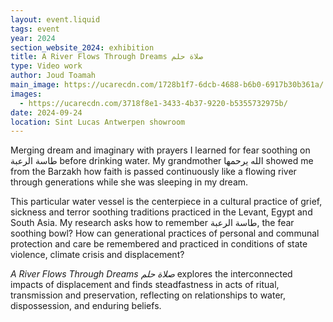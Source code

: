 ```yaml
---
layout: event.liquid
tags: event
year: 2024
section_website_2024: exhibition
title: A River Flows Through Dreams صلاة حلم
type: Video work
author: Joud Toamah
main_image: https://ucarecdn.com/1728b1f7-6dcb-4688-b6b0-6917b30b361a/
images:
  - https://ucarecdn.com/3718f8e1-3433-4b37-9220-b5355732975b/
date: 2024-09-24
location: Sint Lucas Antwerpen showroom
---
```

Merging dream and imaginary with prayers I learned for fear soothing on طاسة الرعبة before drinking water. My grandmother الله يرحمها showed me from the Barzakh how faith is passed continuously like a flowing river through generations while she was sleeping in my dream.

This particular water vessel is the centerpiece in a cultural practice of grief, sickness and terror soothing traditions practiced in the Levant, Egypt and South Asia. My research asks how to remember طاسة الرعبة, the fear soothing bowl? How can generational practices of personal and communal protection and care be remembered and practiced in conditions of state violence, climate crisis and displacement? 

*A River Flows Through Dreams صلاة حلم* explores the interconnected impacts of displacement and finds steadfastness in acts of ritual, transmission and preservation, reflecting on relationships to water, dispossession, and enduring beliefs.
